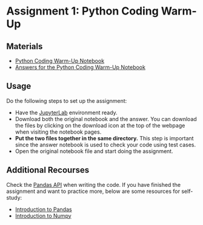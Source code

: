 # Assignment 1: Python Coding Warm-Up

## Materials

- [Python Coding Warm-Up Notebook](../others/warm-up)
- [Answers for the Python Coding Warm-Up Notebook](../others/warm-up-answer)

## Usage

Do the following steps to set up the assignment:
- Have the [JupyterLab](https://jupyter.org/install) environment ready.
- Download both the original notebook and the answer. You can download the files by clicking on the download icon at the top of the webpage when visiting the notebook pages.
- **Put the two files together in the same directory.** This step is important since the answer notebook is used to check your code using test cases. 
- Open the original notebook file and start doing the assignment.

## Additional Recourses

Check the [Pandas API](https://pandas.pydata.org/docs/reference/index.html) when writing the code.
If you have finished the assignment and want to practice more, below are some resources for self-study:
- [Introduction to Pandas](https://pandas.pydata.org/docs/user_guide/10min.html)
- [Introduction to Numpy](https://sebastianraschka.com/blog/2020/numpy-intro.html)
